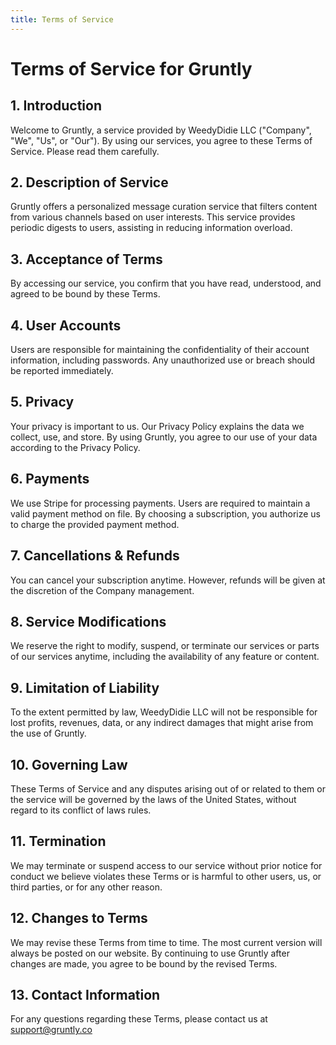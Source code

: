 ```yaml
---
title: Terms of Service
---
```


# Terms of Service for Gruntly

## 1. Introduction

Welcome to Gruntly, a service provided by WeedyDidie LLC ("Company", "We", "Us", or "Our"). By using our services, you agree to these Terms of Service. Please read them carefully.

## 2. Description of Service

Gruntly offers a personalized message curation service that filters content from various channels based on user interests. This service provides periodic digests to users, assisting in reducing information overload.

## 3. Acceptance of Terms

By accessing our service, you confirm that you have read, understood, and agreed to be bound by these Terms.

## 4. User Accounts

Users are responsible for maintaining the confidentiality of their account information, including passwords. Any unauthorized use or breach should be reported immediately.

## 5. Privacy

Your privacy is important to us. Our Privacy Policy explains the data we collect, use, and store. By using Gruntly, you agree to our use of your data according to the Privacy Policy.

## 6. Payments

We use Stripe for processing payments. Users are required to maintain a valid payment method on file. By choosing a subscription, you authorize us to charge the provided payment method.

## 7. Cancellations & Refunds

You can cancel your subscription anytime. However, refunds will be given at the discretion of the Company management.

## 8. Service Modifications

We reserve the right to modify, suspend, or terminate our services or parts of our services anytime, including the availability of any feature or content.

## 9. Limitation of Liability

To the extent permitted by law, WeedyDidie LLC will not be responsible for lost profits, revenues, data, or any indirect damages that might arise from the use of Gruntly.

## 10. Governing Law

These Terms of Service and any disputes arising out of or related to them or the service will be governed by the laws of the United States, without regard to its conflict of laws rules.

## 11. Termination

We may terminate or suspend access to our service without prior notice for conduct we believe violates these Terms or is harmful to other users, us, or third parties, or for any other reason.

## 12. Changes to Terms

We may revise these Terms from time to time. The most current version will always be posted on our website. By continuing to use Gruntly after changes are made, you agree to be bound by the revised Terms.

## 13. Contact Information

For any questions regarding these Terms, please contact us at support@gruntly.co
